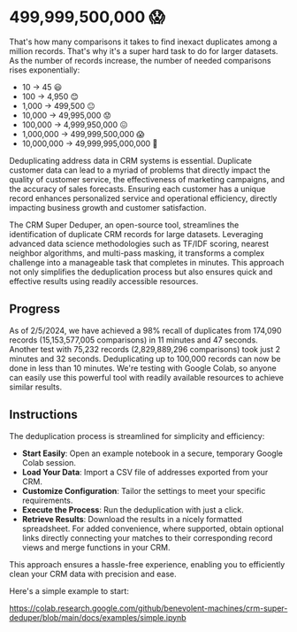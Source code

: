# 499,999,500,000 😱
That's how many comparisons it takes to find inexact duplicates among a million records.  That's why it's a super hard task to do for larger datasets.  As the number of records increase, the number of needed comparisons rises exponentially:  

* 10 -> 45 😃
* 100 -> 4,950 😊
* 1,000 -> 499,500 😐
* 10,000 -> 49,995,000 😟
* 100,000 -> 4,999,950,000 😖
* 1,000,000 -> 499,999,500,000 😱
* 10,000,000 -> 49,999,995,000,000 🤯

Deduplicating address data in CRM systems is essential. Duplicate customer data can lead to a myriad of problems that directly impact the quality of customer service, the effectiveness of marketing campaigns, and the accuracy of sales forecasts. Ensuring each customer has a unique record enhances personalized service and operational efficiency, directly impacting business growth and customer satisfaction. 

The CRM Super Deduper, an open-source tool, streamlines the identification of duplicate CRM records for large datasets.  Leveraging advanced data science methodologies such as TF/IDF scoring, nearest neighbor algorithms, and multi-pass masking, it transforms a complex challenge into a manageable task that completes in minutes. This approach not only simplifies the deduplication process but also ensures quick and effective results using readily accessible resources.

## Progress 
As of 2/5/2024, we have achieved a 98% recall of duplicates from 174,090 records (15,153,577,005 comparisons) in 11 minutes and 47 seconds. Another test with 75,232 records (2,829,889,296 comparisons) took just 2 minutes and 32 seconds. Deduplicating up to 100,000 records can now be done in less than 10 minutes. We're testing with Google Colab, so anyone can easily use this powerful tool with readily available resources to achieve similar results.

## Instructions
The deduplication process is streamlined for simplicity and efficiency:

* **Start Easily**: Open an example notebook in a secure, temporary Google Colab session.
* **Load Your Data**: Import a CSV file of addresses exported from your CRM.
* **Customize Configuration**: Tailor the settings to meet your specific requirements.
* **Execute the Process**: Run the deduplication with just a click.
* **Retrieve Results**: Download the results in a nicely formatted spreadsheet. For added convenience, where supported, obtain optional links directly connecting your matches to their corresponding record views and merge functions in your CRM.

This approach ensures a hassle-free experience, enabling you to efficiently clean your CRM data with precision and ease.

Here's a simple example to start: 

https://colab.research.google.com/github/benevolent-machines/crm-super-deduper/blob/main/docs/examples/simple.ipynb

